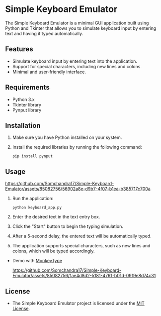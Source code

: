 # Simple Keyboard Emulator

The Simple Keyboard Emulator is a minimal GUI application built using Python and Tkinter that allows you to simulate keyboard input by entering text and having it typed automatically.

## Features

- Simulate keyboard input by entering text into the application.
- Support for special characters, including new lines and colons.
- Minimal and user-friendly interface.

## Requirements

- Python 3.x
- Tkinter library
- Pynput library

## Installation

1. Make sure you have Python installed on your system.

2. Install the required libraries by running the following command:

   ```shell
   pip install pynput
   ```

## Usage 



https://github.com/Somchandra17/Simple-Keyboard-Emulator/assets/85082756/56902a8e-d9b7-4f07-b1ea-b385717c700a


1. Run the application:
   
   ```shell
   python keyboard_app.py
   ```
   
3. Enter the desired text in the text entry box.

4. Click the "Start" button to begin the typing simulation.

5. After a 5-second delay, the entered text will be automatically typed.

6. The application supports special characters, such as new lines and colons, which will be typed accordingly.

- Demo with [MonkeyType](https://monkeytype.com/)

   https://github.com/Somchandra17/Simple-Keyboard-Emulator/assets/85082756/1ae4d8d2-5181-4761-b01d-09f9e8d74c31



## License

- The Simple Keyboard Emulator project is licensed under the [MIT License](LICENSE).
